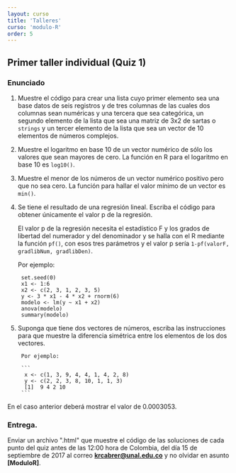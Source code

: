```yaml
---
layout: curso
title: 'Talleres'
curso: 'modulo-R'
order: 5
---
```



## Primer taller individual (Quiz 1)


### Enunciado

1. Muestre el código para crear una lista
   cuyo primer elemento sea una base datos
   de seis registros y de tres columnas
   de las cuales  dos columnas sean numéricas y una tercera
   que sea categórica,
   un segundo elemento de la lista que
   sea una matriz de 3x2 de sartas o `strings` y
   un tercer elemento de la lista que sea un
   vector de 10 elementos de números complejos.


2.  Muestre el logaritmo en base 10 de un
    vector numérico de sólo los valores que sean
    mayores de cero. La función en R para el
    logaritmo en base 10 es `log10()`.

3.  Muestre el menor de los números de un vector
    numérico positivo pero que no sea cero.
    La función para hallar el valor mínimo
    de un vector es `min()`.



4. Se tiene el resultado de una regresión lineal.
    Escriba el código para obtener únicamente el valor p
    de la regresión.

    El valor p de la regresión necesita el estadístico
    F y los grados de libertad del numerador y
    del denominador y se halla con el R mediante la función `pf()`, con esos tres parámetros y el valor p sería
    `1-pf(valorF, gradlibNum, gradlibDen)`.

    Por ejemplo:

    ```
     set.seed(0)
     x1 <- 1:6
     x2 <- c(2, 3, 1, 2, 3, 5)
     y <- 3 * x1 - 4 * x2 + rnorm(6)
     modelo <- lm(y ~ x1 + x2)
     anova(modelo)
     summary(modelo)
    ```

5. Suponga que tiene dos vectores de números,
        escriba las instrucciones para que muestre
        la diferencia simétrica entre los elementos
        de los dos vectores.

        Por ejemplo:

        ```
         x <- c(1, 3, 9, 4, 4, 1, 4, 2, 8)
         y <- c(2, 2, 3, 8, 10, 1, 1, 3)
         [1]  9 4 2 10   
        ```    

En el caso anterior deberá mostrar el valor de 0.0003053.

### Entrega.

Enviar un archivo ".html" que muestre el código
de las soluciones de cada punto del quiz antes
de las 12:00 hora de Colombia, del día 15 de septiembre de 2017 al correo **krcabrer@unal.edu.co** y no olvidar en asunto
**[ModuloR]**.






<!---
## Taller individual

 - [Composición de funciones periódicas](./talleres/funciones_periódicas.html)
 - [Primera base de datos de ejemplo](./talleres/taller1.xlsx)

 Plantilla del resultado esperado:
 - [Ejemplo del resultado esperado](./talleres/composición_funciones.html)
 - [Segunda base de datos de ejemplo](./talleres/ejemplo2.xlsx)
 -->
